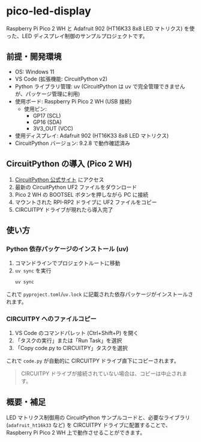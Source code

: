 # pico-led-display

Raspberry Pi Pico 2 WH と Adafruit 902 (HT16K33 8x8 LED マトリクス) を使った、LED ディスプレイ制御のサンプルプロジェクトです。

## 前提・開発環境

- OS: Windows 11
- VS Code (拡張機能: CircuitPython v2)
- Python ライブラリ管理: uv (CircuitPython は uv で完全管理できませんが、パッケージ管理に利用)
- 使用ボード: Raspberry Pi Pico 2 WH (USB 接続)
  - 使用ピン:
    - GP17 (SCL)
    - GP16 (SDA)
    - 3V3_OUT (VCC)
- 使用ディスプレイ: Adafruit 902 (HT16K33 8x8 LED マトリクス)
- CircuitPython バージョン: 9.2.8 で動作確認済み

## CircuitPython の導入 (Pico 2 WH)

1. [CircuitPython 公式サイト](https://circuitpython.org/board/raspberry_pi_pico2_w/) にアクセス
2. 最新の CircuitPython UF2 ファイルをダウンロード
3. Pico 2 WH の BOOTSEL ボタンを押しながら PC に接続
4. マウントされた RPI-RP2 ドライブに UF2 ファイルをコピー
5. CIRCUITPY ドライブが現れたら導入完了

## 使い方

### Python 依存パッケージのインストール (uv)

1. コマンドラインでプロジェクトルートに移動
2. `uv sync` を実行
   ```sh
   uv sync
   ```

これで `pyproject.toml`/`uv.lock` に記載された依存パッケージがインストールされます。

### CIRCUITPY へのファイルコピー

1. VS Code のコマンドパレット (Ctrl+Shift+P) を開く
2. 「タスクの実行」または「Run Task」を選択
3. 「Copy code.py to CIRCUITPY」タスクを選択

これで `code.py` が自動的に CIRCUITPY ドライブ直下にコピーされます。

> CIRCUITPY ドライブが接続されていない場合は、コピーは中止されます。

## 概要・補足

LED マトリクス制御用の CircuitPython サンプルコードと、必要なライブラリ (`adafruit_ht16k33` など) を CIRCUITPY ドライブに配置することで、Raspberry Pi Pico 2 WH 上で動作させることができます。
